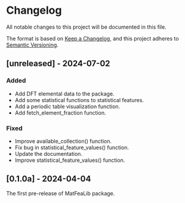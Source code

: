 # Changelog

All notable changes to this project will be documented in this file.

The format is based on [Keep a Changelog](https://keepachangelog.com/en/1.1.0/),
and this project adheres to [Semantic Versioning](https://semver.org/spec/v2.0.0.html).

## [unreleased] - 2024-07-02

### Added

- Add DFT elemental data to the package.
- Add some statistical functions to statistical features.
- Add a periodic table visualization function.
- Add fetch_element_fraction function.

### Fixed

- Improve available_collection() function.
- Fix bug in statistical_feature_values() function.
- Update the documentation.
- Improve statistical_feature_values() function.

## [0.1.0a] - 2024-04-04
The first pre-release of MatFeaLib package.
